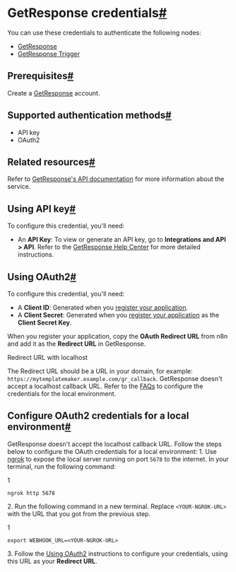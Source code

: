 [](https://github.com/n8n-io/n8n-docs/edit/main/docs/integrations/builtin/credentials/getresponse.md "Edit this page")

# GetResponse credentials[#](#getresponse-credentials "Permanent link")

You can use these credentials to authenticate the following nodes:

*   [GetResponse](../../app-nodes/n8n-nodes-base.getresponse/)
*   [GetResponse Trigger](../../trigger-nodes/n8n-nodes-base.getresponsetrigger/)

## Prerequisites[#](#prerequisites "Permanent link")

Create a [GetResponse](https://www.getresponse.com/) account.

## Supported authentication methods[#](#supported-authentication-methods "Permanent link")

*   API key
*   OAuth2

## Related resources[#](#related-resources "Permanent link")

Refer to [GetResponse's API documentation](https://apidocs.getresponse.com/v3) for more information about the service.

## Using API key[#](#using-api-key "Permanent link")

To configure this credential, you'll need:

*   An **API Key**: To view or generate an API key, go to **Integrations and API > API**. Refer to the [GetResponse Help Center](https://www.getresponse.com/help/where-do-i-find-the-api-key.html) for more detailed instructions.

## Using OAuth2[#](#using-oauth2 "Permanent link")

To configure this credential, you'll need:

*   A **Client ID**: Generated when you [register your application](https://apidocs.getresponse.com/v3/authentication/oauth2).
*   A **Client Secret**: Generated when you [register your application](https://apidocs.getresponse.com/v3/authentication/oauth2) as the **Client Secret Key**.

When you register your application, copy the **OAuth Redirect URL** from n8n and add it as the **Redirect URL** in GetResponse.

Redirect URL with localhost

The Redirect URL should be a URL in your domain, for example: `https://mytemplatemaker.example.com/gr_callback`. GetResponse doesn't accept a localhost callback URL. Refer to the [FAQs](#configure-oauth2-credentials-for-a-local-environment) to configure the credentials for the local environment.

## Configure OAuth2 credentials for a local environment[#](#configure-oauth2-credentials-for-a-local-environment "Permanent link")

GetResponse doesn't accept the localhost callback URL. Follow the steps below to configure the OAuth credentials for a local environment: 1. Use [ngrok](https://ngrok.com/) to expose the local server running on port `5678` to the internet. In your terminal, run the following command:

1

`ngrok http 5678`

2\. Run the following command in a new terminal. Replace `<YOUR-NGROK-URL>` with the URL that you got from the previous step.

1

`export WEBHOOK_URL=<YOUR-NGROK-URL>`

3\. Follow the [Using OAuth2](#using-oauth2) instructions to configure your credentials, using this URL as your **Redirect URL**.
